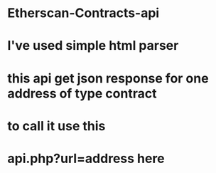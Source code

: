 # Etherscan-Contracts-api
# I've used simple html parser 
# this api get json response for one address of type contract 
# to call it use this 
# api.php?url=address here
